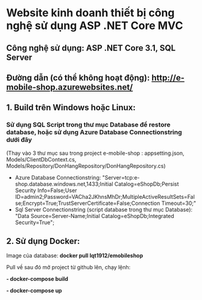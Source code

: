 # Website kinh doanh thiết bị công nghệ sử dụng ASP .NET Core MVC

## Công nghệ sử dụng: ASP .NET Core 3.1, SQL Server

## Đường dẫn (có thể không hoạt động): <http://e-mobile-shop.azurewebsites.net/>

## 1. Build trên Windows hoặc Linux: 
### Sử dụng SQL Script trong thư mục Database để restore database, hoặc sử dụng Azure Database Connectionstring dưới đây
(Thay vào 3 thư mục sau trong project e-mobile-shop : appsetting.json, Models/ClientDbContext.cs, Models/Repository/DonHangRepository/DonHangRepository.cs)
- Azure Database Connectionstring:
"Server=tcp:e-shop.database.windows.net,1433;Initial Catalog=eShopDb;Persist Security Info=False;User ID=admin2;Password=VACha2JKhnsMhDr;MultipleActiveResultSets=False;Encrypt=True;TrustServerCertificate=False;Connection Timeout=30;"
- Sql Server Connectionstring (script database trong thư mục Database): 
"Data Source=Server-Name;Initial Catalog=eShopDb;Integrated Security=True";
## 2. Sử dụng Docker:

Image của database: **docker pull lqt1912/emobileshop**

Pull về sau đó mở project từ github lên, chạy lệnh:

**- docker-compose build**

**- docker-compose up**
